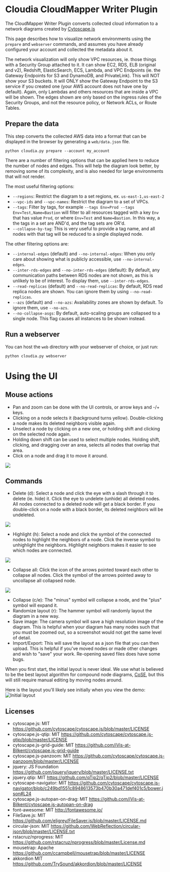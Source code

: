 # Cloudia CloudMapper Writer Plugin

The CloudMapper Writer Plugin converts collected cloud information to a network
diagrams created by [Cytoscape.js](https://github.com/cytoscape/cytoscape.js)

This page describes how to visualize network environments using the `prepare`
and `webserver` commands, and assumes you have already configured your account
and collected the metadata about it.

The network visualization will only show VPC resources, ie. those things with a
Security Group attached to it.  It can show EC2, RDS, ELB (original and v2),
Redshift, ElasticSearch, ECS, Lambda, and VPC Endpoints (ie. the Gateway
Endpoints for S3 and DynamoDB, and PrivateLink).  This will NOT show your S3
buckets. It will ONLY show the Gateway Endpoint to the S3 service if you
created one (your AWS account does not have one by default).  Again, only
Lambdas and others resources that are inside a VPC will be shown.  The edges
shown are only based on the ingress rules of the Security Groups, and not the
resource policy, or Network ACLs, or Route Tables.

## Prepare the data

This step converts the collected AWS data into a format that can be displayed
in the browser by generating a `web/data.json` file.

```
python cloudia.py prepare --account my_account
```

There are a number of filtering options that can be applied here to reduce the
number of nodes and edges.  This will help the diagram look better, by removing
some of its complexity, and is also needed for large environments that will not
render.

The most useful filtering options:
* `--regions`: Restrict the diagram to a set regions, ex. `us-east-1,us-east-2`
* `--vpc-ids` and `--vpc-names`: Restrict the diagram to a set of VPCs.
* `--tags`: Filter by tags, for example `--tags Env=Prod --tags
  Env=Test,Name=Bastion` will filter to all resources tagged with a key `Env`
  that has value `Prod`, or where `Env=Test` and `Name=Bastion`. In this way, a
  the tags in a set are AND'd, and the tag sets are OR'd.
* `--collapse-by-tag`: This is very useful to provide a tag name, and all nodes
  with that tag will be reduced to a single displayed node.

The other filtering options are:
* `--internal-edges` (default) and `--no-internal-edges`: When you only care
  about showing what is publicly accessible, use `--no-internal-edges`.
* `--inter-rds-edges` and `--no-inter-rds-edges` (default): By default, any
  communication paths between RDS nodes are not shown, as this is unlikely to be
  of interest. To display them, use `--inter-rds-edges`.
* `--read-replicas` (default) and `--no-read-replicas`: By default, RDS read
  replica nodes are shown. You can ignore them by using `--no-read-replicas`.
* `--azs` (default) and `--no-azs`: Availability zones are shown by default.
  To ignore them, use `--no-azs`.
* `--no-collapse-asgs`: By default, auto-scaling groups are collapsed to a
  single node.  This flag causes all instances to be shown instead.


## Run a webserver

You can host the `web` directory with your webserver of choice, or just run:

```
python cloudia.py webserver
```

Using the UI
============

Mouse actions
-------------
- Pan and zoom can be done with the UI controls, or arrow keys and -/+ keys.
- Clicking on a node selects it (background turns yellow).  Double-clicking a
  node makes its deleted neighbors visible again.
- Unselect a node by clicking on a new one, or holding shift and clicking on
  the selected node again.
- Holding down shift can be used to select multiple nodes. Holding shift,
  clicking, and dragging over an area, selects all nodes that overlap that area.
- Click on a node and drag it to move it around.

![](images/command_icons.png)

Commands
--------
- Delete (d): Select a node and click the eye with a slash through it to delete (ie. hide) it. Click the eye to undelete (unhide) all deleted nodes.   All nodes connected to a deleted node will get a black border. If you double-click on a node with a black border, its deleted neighbors will be undeleted.

![](images/deleted_node.png)

- Highlight (h): Select a node and click the symbol of the connected nodes to highlight the neighbors of a node. Click the inverse symbol to unhighlight the neighbors.  Highlight neighbors makes it easier to see which nodes are connected.

![](images/highlight_neighbors.png)

- Collapse all: Click the icon of the arrows pointed toward each other to collapse all nodes.  Click the symbol of the arrows pointed away to uncollapse all collapsed node.

![](images/collapsed_node.png)

- Collapse (c/e): The "minus" symbol will collapse a node, and the "plus"
  symbol will expand it.
- Randomize layout (r): The hammer symbol will randomly layout the diagram in a
  new way.
- Save image: The camera symbol will save a high resolution image of the
  diagram. This is helpful when your diagram has many nodes such that you must be
  zoomed out, so a screenshot would not get the same level of detail.
- Import/Export: This will save the layout as a json file that you can then
  upload. This is helpful if you've moved nodes or made other changes and wish to
  "save" your work. Re-opening saved files does have some bugs.

When you first start, the initial layout is never ideal.  We use what is
believed to be the best layout algorithm for compound node diagrams,
[CoSE](https://github.com/cytoscape/cytoscape.js-cose-bilkent), but this will
still require manual editing by moving nodes around.

Here is the layout you'll likely see initially when you view the demo:
![Initial layout](images/initial_layout.png "Initial layout")

Licenses
--------
- cytoscape.js: MIT
  https://github.com/cytoscape/cytoscape.js/blob/master/LICENSE
- cytoscape.js-qtip: MIT
  https://github.com/cytoscape/cytoscape.js-qtip/blob/master/LICENSE
- cytoscape.js-grid-guide: MIT
  https://github.com/iVis-at-Bilkent/cytoscape.js-grid-guide
- cytoscape.js-panzoom: MIT
  https://github.com/cytoscape/cytoscape.js-panzoom/blob/master/LICENSE
- jquery: JS Foundation
  https://github.com/jquery/jquery/blob/master/LICENSE.txt
- jquery.qtip: MIT
  https://github.com/qTip2/qTip2/blob/master/LICENSE
- cytoscape-navigator: MIT
  https://github.com/cytoscape/cytoscape.js-navigator/blob/c249bd1551c8948613573b470b30a471def401c5/bower.json#L24
- cytoscape.js-autopan-on-drag: MIT
  https://github.com/iVis-at-Bilkent/cytoscape.js-autopan-on-drag
- font-awesome: MIT
  http://fontawesome.io/
- FileSave.js: MIT
  https://github.com/eligrey/FileSaver.js/blob/master/LICENSE.md
- circular-json: MIT
  https://github.com/WebReflection/circular-json/blob/master/LICENSE.txt
- rstacruz/nprogress: MIT
  https://github.com/rstacruz/nprogress/blob/master/License.md
- mousetrap: Apache
  https://github.com/ccampbell/mousetrap/blob/master/LICENSE
- akkordion MIT
  https://github.com/TrySound/akkordion/blob/master/LICENSE
